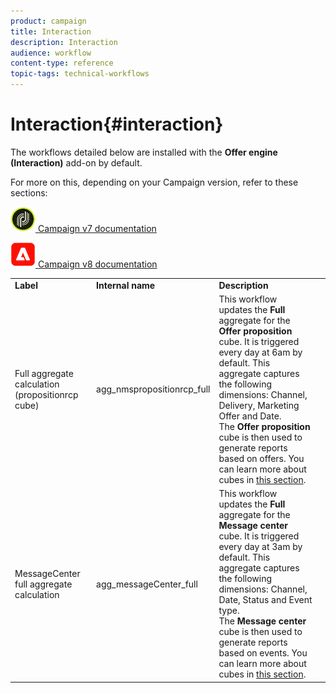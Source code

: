 ```yaml
---
product: campaign
title: Interaction
description: Interaction
audience: workflow
content-type: reference
topic-tags: technical-workflows
---
```


# Interaction{#interaction}

The workflows detailed below are installed with the **Offer engine (Interaction)** add-on by default. 

For more on this, depending on your Campaign version, refer to these sections:
  
![](assets/do-not-localize/v7.jpeg)[  Campaign v7 documentation](../../../v7/interaction/using/interaction-and-offer-management.md)
  
![](assets/do-not-localize/v8.png)[  Campaign v8 documentation](https://experienceleague.adobe.com/docs/campaign/campaign-v8/send/interaction/interaction.html)


<table> 
 <tbody> 
  <tr> 
   <td> <strong>Label</strong><br /> </td> 
   <td> <strong>Internal name</strong><br /> </td> 
   <td> <strong>Description</strong><br /> </td> 
  </tr> 
  <tr> 
   <td> <span class="uicontrol">Full aggregate calculation (propositionrcp cube)</span> <br /> </td> 
   <td> <span class="uicontrol">agg_nmspropositionrcp_full</span> <br /> </td> 
   <td> This workflow updates the <strong>Full</strong> aggregate for the <strong>Offer proposition</strong> cube. It is triggered every day at 6am by default. This aggregate captures the following dimensions: Channel, Delivery, Marketing Offer and Date.<br /> The <strong>Offer proposition</strong> cube is then used to generate reports based on offers. You can learn more about cubes in <a href="../../reporting/using/about-cubes.md">this section</a>.<br /> </td> 
  </tr> 
   <tr> 
   <td> <span class="uicontrol">MessageCenter full aggregate calculation</span> <br /> </td> 
   <td> <span class="uicontrol">agg_messageCenter_full</span> <br /> </td> 
   <td> This workflow updates the <strong>Full</strong> aggregate for the <strong>Message center</strong> cube. It is triggered every day at 3am by default. This aggregate captures the following dimensions: Channel, Date, Status and Event type.<br /> The <strong>Message center</strong> cube is then used to generate reports based on events. You can learn more about cubes in <a href="../../reporting/using/about-cubes.md">this section</a>.<br /> </td> 
   <td> <br /> </td> 
  </tr> 
 </tbody> 
</table>

